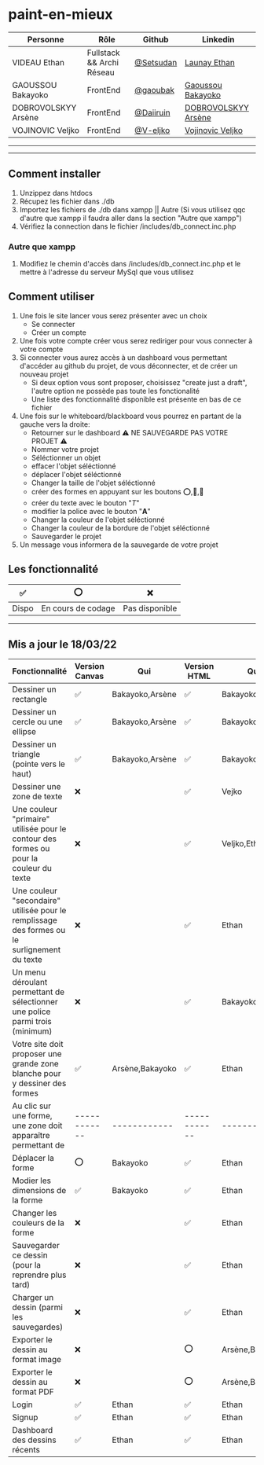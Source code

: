 # paint-en-mieux

| Personne            | Rôle                      | Github                                   | Linkedin                                                                               |
| ------------------- | ------------------------- | ---------------------------------------- | -------------------------------------------------------------------------------------- |
| VIDEAU Ethan        | Fullstack && Archi Réseau | [@Setsudan](https://github.com/Setsudan) | [Launay Ethan](https://www.linkedin.com/in/videau-launay-ethan/)                       |
| GAOUSSOU Bakayoko   | FrontEnd                  | [@gaoubak](https://github.com/gaoubak)   | [Gaoussou Bakayoko](https://www.linkedin.com/in/kader-bakayoko-341b53190/)             |
| DOBROVOLSKYY Arsène | FrontEnd                  | [@Daiiruin](https://github.com/Daiiruin) | [DOBROVOLSKYY Arsène](https://www.linkedin.com/in/ars%C3%A8ne-dobrovolskyy-458045226/) |
| VOJINOVIC Veljko    | FrontEnd                  | [@V-eljko](https://github.com/V-eljko)   | [Vojinovic Veljko](https://www.linkedin.com/in/veljko-vojinovic-365823226/)            |

---
****
## Comment installer

1. Unzippez dans htdocs
2. Récupez les fichier dans ./db
3. Importez les fichiers de ./db dans xampp || Autre (Si vous utilisez qqc d'autre que xampp il faudra aller dans la section "Autre que xampp")
4. Vérifiez la connection dans le fichier /includes/db_connect.inc.php

### Autre que xampp

1. Modifiez le chemin d'accès dans /includes/db_connect.inc.php et le mettre à l'adresse du serveur MySql que vous utilisez

## Comment utiliser

1. Une fois le site lancer vous serez présenter avec un choix
   - Se connecter
   - Créer un compte
2. Une fois votre compte créer vous serez rediriger pour vous connecter à votre compte
3. Si connecter vous aurez accès à un dashboard vous permettant d'accéder au github du projet, de vous déconnecter, et de créer un nouveau projet
   - Si deux option vous sont proposer, choisissez "create just a draft", l'autre option ne possède pas toute les fonctionalité
   - Une liste des fonctionnalité disponible est présente en bas de ce fichier
4. Une fois sur le whiteboard/blackboard vous pourrez en partant de la gauche vers la droite:
   - Retourner sur le dashboard ⚠️ NE SAUVEGARDE PAS VOTRE PROJET ⚠️
   - Nommer votre projet
   - Séléctionner un objet
   - effacer l'objet séléctionné
   - déplacer l'objet séléctionné
   - Changer la taille de l'objet séléctionné
   - créer des formes en appuyant sur les boutons ⭕,🔺,🔲
   - créer du texte avec le bouton "_T_"
   - modifier la police avec le bouton "**A**"
   - Changer la couleur de l'objet séléctionné
   - Changer la couleur de la bordure de l'objet séléctionné
   - Sauvegarder le projet
5. Un message vous informera de la sauvegarde de votre projet

## Les fonctionnalité

| ✅     | ⭕                  | ❌              |
| ----- | ------------------ | -------------- |
| Dispo | En cours de codage | Pas disponible |

---

## Mis a jour le 18/03/22

| Fonctionnalité                                                                               | Version Canvas | Qui             | Version HTML | Qui             |
| -------------------------------------------------------------------------------------------- | -------------- | --------------- | ------------ | --------------- |
| Dessiner un rectangle                                                                        | ✅              | Bakayoko,Arsène | ✅            | Bakayoko,Arsène |
| Dessiner un cercle ou une ellipse                                                            | ✅              | Bakayoko,Arsène | ✅            | Bakayoko,Arsène |
| Dessiner un triangle (pointe vers le haut)                                                   | ✅              | Bakayoko,Arsène | ✅            | Bakayoko,Arsène |
| Dessiner une zone de texte                                                                   | ❌              |                 | ✅            | Vejko           |
| Une couleur "primaire" utilisée pour le contour des formes ou pour la couleur du texte       | ❌              |                 | ✅            | Veljko,Ethan    |
| Une couleur "secondaire" utilisée pour le remplissage des formes ou le surlignement du texte | ❌              |                 | ✅            | Ethan           |
| Un menu déroulant permettant de sélectionner une police parmi trois (minimum)                | ❌              |                 | ✅            | Bakayoko,Ethan  |
| Votre site doit proposer une grande zone blanche pour y dessiner des formes                  | ✅              | Arsène,Bakayoko | ✅            | Ethan           |
| Au clic sur une forme, une zone doit apparaître permettant de                                | ------------   | ------------    | ------------ | ------------    |
| Déplacer la forme                                                                            | ⭕              | Bakayoko        | ✅            | Ethan           |
| Modier les dimensions de la forme                                                            | ✅              | Bakayoko        | ✅            | Ethan           |
| Changer les couleurs de la forme                                                             | ❌              |                 | ✅            | Ethan           |
| Sauvegarder ce dessin (pour la reprendre plus tard)                                          | ❌              |                 | ✅            | Ethan           |
| Charger un dessin (parmi les sauvegardes)                                                    | ❌              |                 | ✅            | Ethan           |
| Exporter le dessin au format image                                                           | ❌              |                 | ⭕            | Arsène,Bakayoko |
| Exporter le dessin au format PDF                                                             | ❌              |                 | ⭕            | Arsène,Bakayoko |
| Login                                                                                        | ✅              | Ethan           | ✅            | Ethan           |
| Signup                                                                                       | ✅              | Ethan           | ✅            | Ethan           |
| Dashboard des dessins récents                                                                | ✅              | Ethan           | ✅            | Ethan           |

